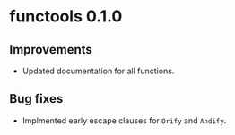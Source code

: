 # functools 0.1.0

## Improvements

* Updated documentation for all functions.
  
## Bug fixes

* Implmented early escape clauses for `Orify` and `Andify`.

